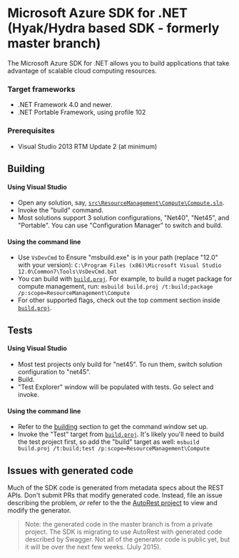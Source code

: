 # Microsoft Azure SDK for .NET (Hyak/Hydra based SDK - formerly master branch)

The Microsoft Azure SDK for .NET allows you to build applications
that take advantage of scalable cloud computing resources.

### Target frameworks

-  .NET Framework 4.0 and newer.
-  .NET Portable Framework, using profile 102

### Prerequisites

- Visual Studio 2013 RTM Update 2 (at minimum)

## Building

#### Using Visual Studio

  - Open any solution, say, [`src\ResourceManagement\Compute\Compute.sln`](src/ResourceManagement/Compute/Compute.sln).
  - Invoke the "build" command.
  - Most solutions support 3 solution configurations, "Net40", "Net45", and "Portable". You can use "Configuration Manager" to switch and build.

#### Using the command line

  - Use `VsDevCmd` to Ensure "msbuild.exe" is in your path (replace "12.0" with your version): 
      `C:\Program Files (x86)\Microsoft Visual Studio 12.0\Common7\Tools\VsDevCmd.bat`
  - You can build with [`build.proj`](build.proj). For example, to build a nuget package for compute management, run: 
      `msbuild build.proj /t:build;package /p:scope=ResourceManagement\Compute`
  - For other supported flags, check out the top comment section inside [`build.proj`](build.proj).

## Tests

#### Using Visual Studio

  - Most test projects only build for "net45". To run them, switch solution configuration to "net45".
  - Build.
  - "Test Explorer" window will be populated with tests. Go select and invoke.

#### Using the command line

  - Refer to the [building](#building) section to get the command window set up.
  - Invoke the "Test" target from [`build.proj`](build.proj). It's likely you'll need to build the test project first, so add the "build" target as well:
   `msbuild build.proj /t:build;test /p:scope=ResourceManagement\Compute`

## Issues with generated code

Much of the SDK code is generated from metadata specs about the REST APIs. Don't submit PRs that modify generated code. Instead, file an issue describing the problem, *or* refer to the the [AutoRest project][AutoRest] to view and modify the generator.

>Note: the generated code in the master branch is from a private project. The SDK is migrating to use AutoRest with generated code described by Swagger. Not all of the generator code is public yet, but it will be over the next few weeks. (July 2015).

[AutoRest]: https://github.com/azure/autorest
